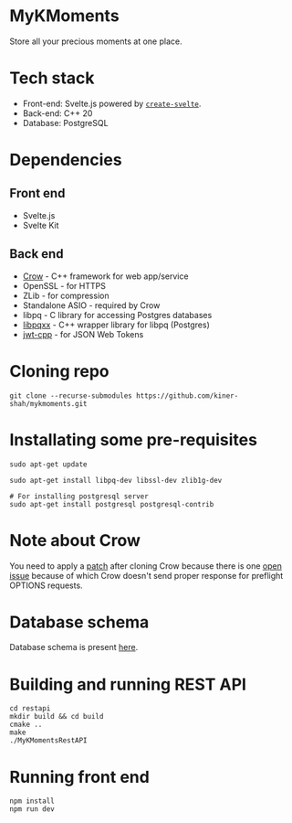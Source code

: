 # MyKMoments
Store all your precious moments at one place.

# Tech stack
* Front-end: Svelte.js powered by [`create-svelte`](https://github.com/sveltejs/kit/tree/master/packages/create-svelte).
* Back-end: C++ 20
* Database: PostgreSQL

# Dependencies
## Front end
* Svelte.js
* Svelte Kit
## Back end
* [Crow](https://github.com/CrowCpp/Crow/) - C++ framework for web app/service
* OpenSSL - for HTTPS
* ZLib - for compression
* Standalone ASIO - required by Crow
* libpq - C library for accessing Postgres databases
* [libpqxx](https://github.com/jtv/libpqxx) - C++ wrapper library for libpq (Postgres)
* [jwt-cpp](https://github.com/Thalhammer/jwt-cpp) - for JSON Web Tokens

# Cloning repo
```
git clone --recurse-submodules https://github.com/kiner-shah/mykmoments.git
```

# Installating some pre-requisites
```
sudo apt-get update

sudo apt-get install libpq-dev libssl-dev zlib1g-dev

# For installing postgresql server
sudo apt-get install postgresql postgresql-contrib
```

# Note about Crow
You need to apply a [patch](crow_hack.patch) after cloning Crow because there is one [open issue](https://github.com/CrowCpp/Crow/issues/538) because of which Crow doesn't send proper response for preflight OPTIONS requests.

# Database schema
Database schema is present [here](restapi/mkm_db.sql).

# Building and running REST API
```
cd restapi
mkdir build && cd build
cmake ..
make
./MyKMomentsRestAPI
```

# Running front end
```
npm install
npm run dev
```